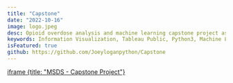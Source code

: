 ```yaml
---
title: "Capstone"
date: "2022-10-16"
image: logo.jpeg
desc: Opioid overdose analysis and machine learning capstone project as part of MSDS at Drexel University.
keywords: Information Visualization, Tableau Public, Python3, Machine Learning.
isFeatured: true
github: https://github.com/Joeyloganpython/Capstone
---
```


[iframe {title: "MSDS - Capstone Project"}](https://joeyloganpython.github.io/Capstone/)
